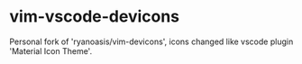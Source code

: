 # vim-vscode-devicons
Personal fork of 'ryanoasis/vim-devicons', icons changed like vscode plugin 'Material Icon Theme'.
